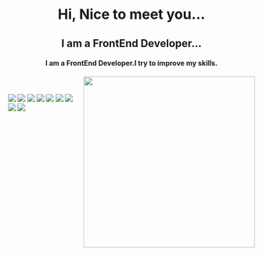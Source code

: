 <h1 align="center">
  Hi, Nice to meet you...
</h1>
<h2 align="center">I am a FrontEnd Developer...</h2>

<h4 align="center">I am a FrontEnd Developer.I try to improve my skills.</h4>

<p align="center">
  <img src="https://raw.githubusercontent.com/MicaelliMedeiros/micaellimedeiros/master/image/computer-illustration.png" min-width="380px" max-width="450px" width="350px" align="right"> <br>
</p>

#### ![](https://img.shields.io/badge/HTML-blue) ![](https://img.shields.io/badge/CSS-blue) ![](https://img.shields.io/badge/JavaScript-blue) ![](https://img.shields.io/badge/BootStrap-blue) ![](https://img.shields.io/badge/Git-blue) ![](https://img.shields.io/badge/React-blue) ![](https://img.shields.io/badge/Tailwind-blue) ![](https://img.shields.io/badge/Redux-blue) ![](https://img.shields.io/badge/TypeScript-blue)



